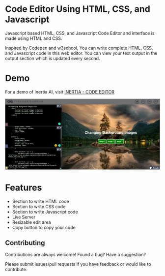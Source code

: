 
# Code Editor Using HTML, CSS, and Javascript
Javascript based HTML, CSS, and Javascript Code Editor and interface is made using HTML and CSS.

Inspired by Codepen and w3school, You can write complete HTML, CSS, and Javascript code in this web editor. You can view your text output in the output section which is updated every second.

# Demo
For a demo of Inertia AI, visit [INERTIA - CODE EDITOR](https://reddevill007.github.io/Javascript-Virtual-Assitant/)

![alt text for screen readers](https://github.com/reddevill007/code-editor-html-css-ja/blob/main/ss.png "Preview of code editor")

# Features

- Section to write HTML code
- Section to write CSS code
- Section to write Javascript code
- Live Server
- Resizable edit area
- Copy button to copy your code


  
## Contributing

Contributions are always welcome!
Found a bug? Have a suggestion?

Please submit issues/pull requests if you have feedback or would like to contribute.

  
